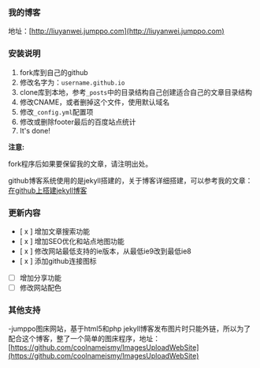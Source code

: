 ### 我的博客

地址：[http://liuyanwei.jumppo.com](http://liuyanwei.jumppo.com)


### 安装说明

1. fork库到自己的github
2. 修改名字为：`username.github.io`
3. clone库到本地，参考`_posts`中的目录结构自己创建适合自己的文章目录结构
4. 修改CNAME，或者删掉这个文件，使用默认域名
5. 修改`_config.yml`配置项
6. 修改或删除footer最后的百度站点统计
7. It's done!

**注意:**

fork程序后如果要保留我的文章，请注明出处。

github博客系统使用的是jekyll搭建的，关于博客详细搭建，可以参考我的文章：[在github上搭建jekyll博客](http://liuyanwei.jumppo.com/2014/02/12/how-to-deploy-a-blog-on-github-by-jekyll.html)


### 更新内容
-   [ x ]  增加文章搜索功能
-   [ x ]  增加SEO优化和站点地图功能
-   [ x ]  修改网站最低支持的ie版本，从最低ie9改到最低ie8
-   [ x ]  添加github连接图标
-   [   ]  增加分享功能
-   [   ]  修改网站配色

### 其他支持

-jumppo图床网站，基于html5和php
jekyll博客发布图片时只能外链，所以为了配合这个博客，整了一个简单的图床程序，地址：[https://github.com/coolnameismy/ImagesUploadWebSite](https://github.com/coolnameismy/ImagesUploadWebSite)



